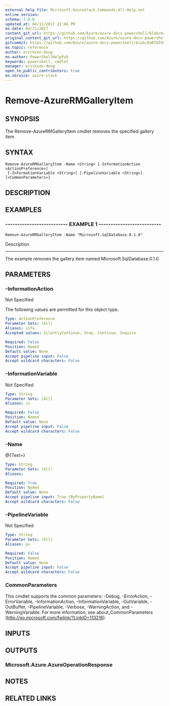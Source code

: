 ```yaml
---
external help file: Microsoft.AzureStack.Commands.dll-Help.xml
online version:
schema: 2.0.0
updated_at: 04/11/2017 21:04 PM
ms.date: 04/11/2017
content_git_url: https://github.com/Azure/azure-docs-powershell/blob/master/azureps-cmdlets-docs/AzureStack/AzureRM.AzureStackAdmin/v0.10.6/Remove-AzureRMGalleryItem.md
original_content_git_url: https://github.com/Azure/azure-docs-powershell/blob/master/azureps-cmdlets-docs/AzureStack/AzureRM.AzureStackAdmin/v0.10.6/Remove-AzureRMGalleryItem.md
gitcommit: https://github.com/Azure/azure-docs-powershell/blob/da0fd350a2a76c2d3edbf597f3826de129c926e5
ms.topic: reference
author: erickson-doug
ms.author: PowerShellHelpPub
keywords: powershell, cmdlet
manager: erickson-doug
open_to_public_contributors: true
ms.service: azure-stack
---
```


# Remove-AzureRMGalleryItem

## SYNOPSIS
The Remove-AzureRMGalleryItem cmdlet removes the specified gallery item

## SYNTAX

```
Remove-AzureRMGalleryItem -Name <String> [-InformationAction <ActionPreference>]
 [-InformationVariable <String>] [-PipelineVariable <String>] [<CommonParameters>]
```

## DESCRIPTION

## EXAMPLES

### -------------------------- EXAMPLE 1 --------------------------
```
Remove-AzureRMGalleryItem -Name "Microsoft.SqlDatabase.0.1.0"
```

Description

-----------

The example removes the gallery item named Microsoft.SqlDatabase.0.1.0

## PARAMETERS

### -InformationAction
Not Specified

The following values are permitted for this object type.

```yaml
Type: ActionPreference
Parameter Sets: (All)
Aliases: infa
Accepted values: SilentlyContinue, Stop, Continue, Inquire

Required: False
Position: Named
Default value: None
Accept pipeline input: False
Accept wildcard characters: False
```

### -InformationVariable
Not Specified

```yaml
Type: String
Parameter Sets: (All)
Aliases: iv

Required: False
Position: Named
Default value: None
Accept pipeline input: False
Accept wildcard characters: False
```

### -Name
@{Text=}

```yaml
Type: String
Parameter Sets: (All)
Aliases: 

Required: True
Position: Named
Default value: None
Accept pipeline input: True (ByPropertyName)
Accept wildcard characters: False
```

### -PipelineVariable
Not Specified

```yaml
Type: String
Parameter Sets: (All)
Aliases: pv

Required: False
Position: Named
Default value: None
Accept pipeline input: False
Accept wildcard characters: False
```

### CommonParameters
This cmdlet supports the common parameters: -Debug, -ErrorAction, -ErrorVariable, -InformationAction, -InformationVariable, -OutVariable, -OutBuffer, -PipelineVariable, -Verbose, -WarningAction, and -WarningVariable. For more information, see about_CommonParameters (http://go.microsoft.com/fwlink/?LinkID=113216).

## INPUTS

## OUTPUTS

### Microsoft.Azure.AzureOperationResponse

## NOTES

## RELATED LINKS

